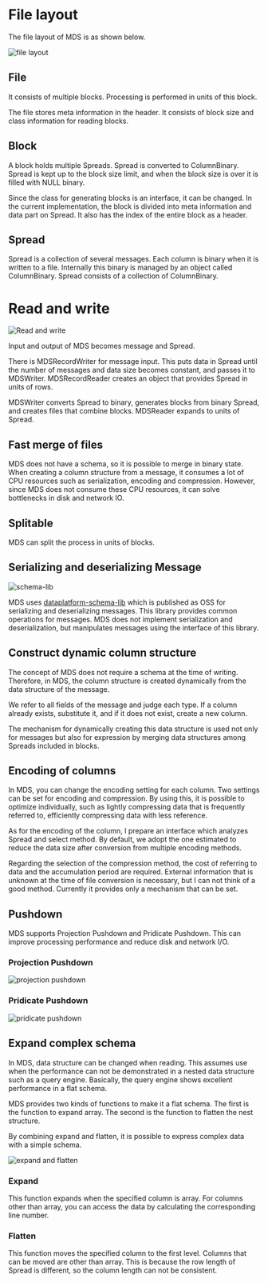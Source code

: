 # File layout

The file layout of MDS is as shown below.

![file layout](mds_file_layout.png)

## File

It consists of multiple blocks.
Processing is performed in units of this block.

The file stores meta information in the header.
It consists of block size and class information for reading blocks.

## Block

A block holds multiple Spreads.
Spread is converted to ColumnBinary.
Spread is kept up to the block size limit, and when the block size is over it is filled with NULL binary.

Since the class for generating blocks is an interface, it can be changed.
In the current implementation, the block is divided into meta information and data part on Spread.
It also has the index of the entire block as a header.

## Spread
Spread is a collection of several messages.
Each column is binary when it is written to a file. Internally this binary is managed by an object called ColumnBinary.
Spread consists of a collection of ColumnBinary.

# Read and write

![Read and write](mds_rw.png)

Input and output of MDS becomes message and Spread.

There is MDSRecordWriter for message input. This puts data in Spread until the number of messages and data size becomes constant, and passes it to MDSWriter.
MDSRecordReader creates an object that provides Spread in units of rows.

MDSWriter converts Spread to binary, generates blocks from binary Spread, and creates files that combine blocks.
MDSReader expands to units of Spread.

## Fast merge of files

MDS does not have a schema, so it is possible to merge in binary state.
When creating a column structure from a message, it consumes a lot of CPU resources such as serialization, encoding and compression.
However, since MDS does not consume these CPU resources, it can solve bottlenecks in disk and network IO.

## Splitable

MDS can split the process in units of blocks.

## Serializing and deserializing Message

![schema-lib](schema-lib.png)

MDS uses [dataplatform-schema-lib](https://github.com/yahoojapan/dataplatform-schema-lib) which is published as OSS for serializing and deserializing messages.
This library provides common operations for messages.
MDS does not implement serialization and deserialization, but manipulates messages using the interface of this library.


## Construct dynamic column structure

The concept of MDS does not require a schema at the time of writing.
Therefore, in MDS, the column structure is created dynamically from the data structure of the message.

We refer to all fields of the message and judge each type.
If a column already exists, substitute it, and if it does not exist, create a new column.

The mechanism for dynamically creating this data structure is used not only for messages but also for expression by merging data structures among Spreads included in blocks.

## Encoding of columns
In MDS, you can change the encoding setting for each column.
Two settings can be set for encoding and compression.
By using this, it is possible to optimize individually, such as lightly compressing data that is frequently referred to, efficiently compressing data with less reference.

As for the encoding of the column, I prepare an interface which analyzes Spread and select method.
By default, we adopt the one estimated to reduce the data size after conversion from multiple encoding methods.

Regarding the selection of the compression method, the cost of referring to data and the accumulation period are required.
External information that is unknown at the time of file conversion is necessary, but I can not think of a good method.
Currently it provides only a mechanism that can be set.

## Pushdown
MDS supports Projection Pushdown and Pridicate Pushdown.
This can improve processing performance and reduce disk and network I/O.

### Projection Pushdown
![projection pushdown](projection_pushdown.png)

### Pridicate Pushdown
![pridicate pushdown](predicate_pushdown.png)

## Expand complex schema
In MDS, data structure can be changed when reading.
This assumes use when the performance can not be demonstrated in a nested data structure such as a query engine.
Basically, the query engine shows excellent performance in a flat schema.

MDS provides two kinds of functions to make it a flat schema.
The first is the function to expand array.
The second is the function to flatten the nest structure.

By combining expand and flatten, it is possible to express complex data with a simple schema.

![expand and flatten](expand_and_flatten.png)

### Expand
This function expands when the specified column is array.
For columns other than array, you can access the data by calculating the corresponding line number.

### Flatten
This function moves the specified column to the first level.
Columns that can be moved are other than array.
This is because the row length of Spread is different, so the column length can not be consistent.

